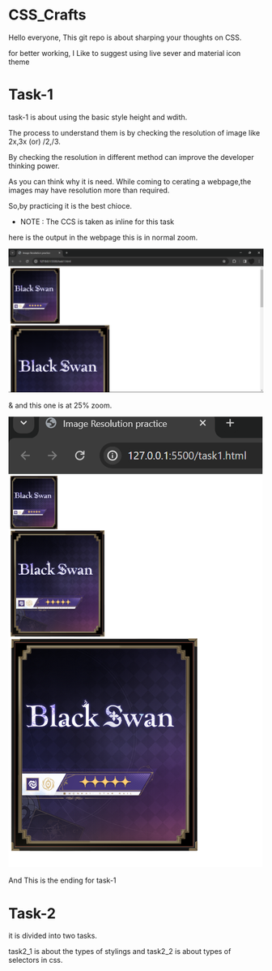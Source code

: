 # CSS_Crafts

Hello everyone, This git repo is about sharping your thoughts on CSS.

for better working, I Like to suggest using live sever and material icon theme 

# Task-1
task-1 is about using the basic style height and wdith.

The process to understand them is by checking the resolution of image like 2x,3x (or) /2,/3.

By checking the resolution in different method can improve the developer thinking power.

As you can think why it is need. While coming to cerating a webpage,the images may have resolution more than required.

So,by practicing it is the best chioce.

* NOTE : The CCS is taken as inline for this task

here is the output in the webpage
this is in normal zoom.

![output1](./output_images/task1_1.png)

& and this one is at 25% zoom.

![output2](./output_images/task1_2.png)

And This is the ending for task-1

# Task-2

it is divided into two tasks.

task2_1 is about the types of stylings and task2_2 is about types of selectors in css.
